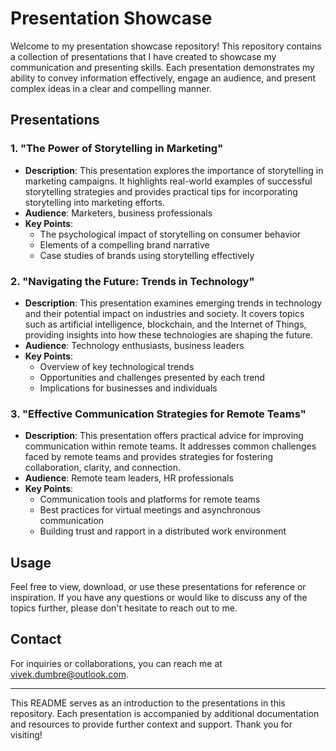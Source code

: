 # Presentation Showcase

Welcome to my presentation showcase repository! This repository contains a collection of presentations that I have created to showcase my communication and presenting skills. Each presentation demonstrates my ability to convey information effectively, engage an audience, and present complex ideas in a clear and compelling manner.

## Presentations

### 1. "The Power of Storytelling in Marketing"
- **Description**: This presentation explores the importance of storytelling in marketing campaigns. It highlights real-world examples of successful storytelling strategies and provides practical tips for incorporating storytelling into marketing efforts.
- **Audience**: Marketers, business professionals
- **Key Points**: 
  - The psychological impact of storytelling on consumer behavior
  - Elements of a compelling brand narrative
  - Case studies of brands using storytelling effectively

### 2. "Navigating the Future: Trends in Technology"
- **Description**: This presentation examines emerging trends in technology and their potential impact on industries and society. It covers topics such as artificial intelligence, blockchain, and the Internet of Things, providing insights into how these technologies are shaping the future.
- **Audience**: Technology enthusiasts, business leaders
- **Key Points**: 
  - Overview of key technological trends
  - Opportunities and challenges presented by each trend
  - Implications for businesses and individuals

### 3. "Effective Communication Strategies for Remote Teams"
- **Description**: This presentation offers practical advice for improving communication within remote teams. It addresses common challenges faced by remote teams and provides strategies for fostering collaboration, clarity, and connection.
- **Audience**: Remote team leaders, HR professionals
- **Key Points**: 
  - Communication tools and platforms for remote teams
  - Best practices for virtual meetings and asynchronous communication
  - Building trust and rapport in a distributed work environment

## Usage
Feel free to view, download, or use these presentations for reference or inspiration. If you have any questions or would like to discuss any of the topics further, please don't hesitate to reach out to me.

## Contact
For inquiries or collaborations, you can reach me at [vivek.dumbre@outlook.com](vivek.dumbre@outlook.com).

---

This README serves as an introduction to the presentations in this repository. Each presentation is accompanied by additional documentation and resources to provide further context and support. Thank you for visiting!
